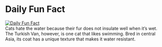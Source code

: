 # Daily Fun Fact
[![Daily Fun Fact](https://github.com/huy2x/daily-fun-facts/actions/workflows/daily-fun-facts.yml/badge.svg)](https://github.com/huy2x/daily-fun-facts/actions/workflows/daily-fun-facts.yml)<br/>
Cats hate the water because their fur does not insulate well when it’s wet. The Turkish Van, however, is one cat that likes swimming. Bred in central Asia, its coat has a unique texture that makes it water resistant.
